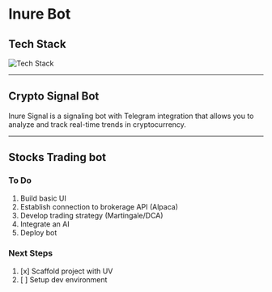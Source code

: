 # Inure Bot

## Tech Stack

![Tech Stack](https://go-skill-icons.vercel.app/api/icons?i=ts,react,python,fastapi,telegram)

---
## Crypto Signal Bot

Inure Signal is a signaling bot with Telegram integration that allows you to analyze and track real-time trends in cryptocurrency.

---
## Stocks Trading bot

### To Do

1. Build basic UI
2. Establish connection to brokerage API (Alpaca)
3. Develop trading strategy (Martingale/DCA)
4. Integrate an AI
5. Deploy bot

### Next Steps

1. [x] Scaffold project with UV
2. [ ] Setup dev environment
